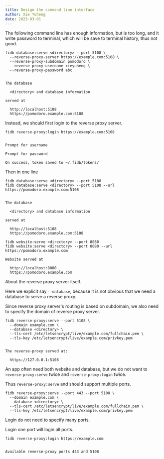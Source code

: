 ```yaml
---
title: Design the command line interface
author: Xie Yuheng
date: 2023-03-01
---
```


The following command line has enough information,
but is too long,
and it write password to terminal,
which will be save to terminal history,
thus not good.

```
fidb database:serve <directory> --port 5108 \
  --reverse-proxy-server https://example.com:5108 \
  --reverse-proxy-subdomain pomodoro \
  --reverse-proxy-username xieyuheng \
  --reverse-proxy-password abc


The database

  <directory> and database information

served at

  http://localhost:5108
  https://pomodoro.example.com:5108
```

Instead, we should first login to the reverse proxy server.

```
fidb reverse-proxy:login https://example.com:5108


Prompt for username

Prompt for password

On success, token saved to ~/.fidb/tokens/
```

Then in one line

```
fidb database:serve <directory> --port 5108
fidb database:serve <directory> --port 5108 --url https://pomodoro.example.com:5108


The database

  <directory> and database information

served at

  http://localhost:5108
  https://pomodoro.example.com:5108
```

```
fidb website:serve <directory> --port 8080
fidb website:serve <directory> --port 8080 --url https://pomodoro.example.com

Website served at

  http://localhost:8080
  https://pomodoro.example.com
```

About the reverse proxy server itself.

Here we explicit say `--database`,
because it is not obvious that
we need a database to serve a reverse proxy.

Since reverse proxy server's routing is based on subdomain,
we also need to specify the domain of reverse proxy server.

```
fidb reverse-proxy:serve --port 5108 \
  --domain example.com \
  --database <directory> \
  --tls-cert /etc/letsencrypt/live/example.com/fullchain.pem \
  --tls-key /etc/letsencrypt/live/example.com/privkey.pem


The reverse-proxy served at:

  https://127.0.0.1:5108
```

An app often need both website and database,
but we do not want to `reverse-proxy:serve` twice
and `reverse-proxy:login` twice.

Thus `reverse-proxy:serve` and should support multiple ports.

```
fidb reverse-proxy:serve --port 443 --port 5108 \
  --domain example.com \
  --database <directory> \
  --tls-cert /etc/letsencrypt/live/example.com/fullchain.pem \
  --tls-key /etc/letsencrypt/live/example.com/privkey.pem
```

Login do not need to specify many ports.

Login one port will login all ports.

```
fidb reverse-proxy:login https://example.com


Available reverse-proxy ports 443 and 5108
```
